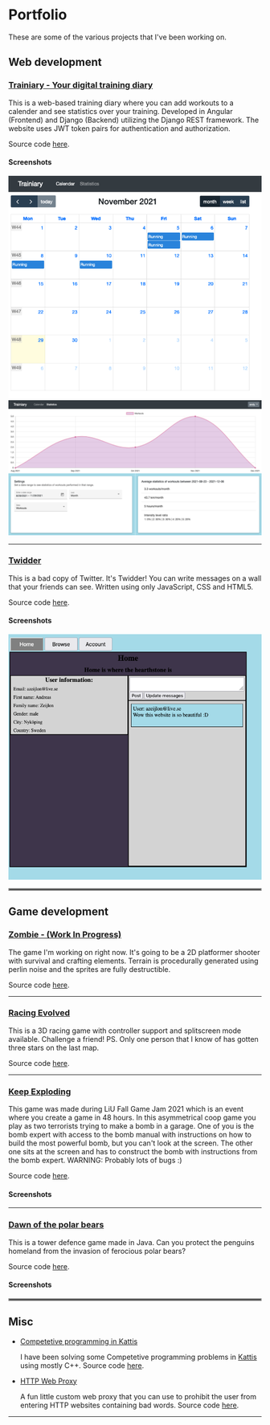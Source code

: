 # Portfolio
These are some of the various projects that I've been working on.

## Web development

### [Trainiary - Your digital training diary](https://trainiary.herokuapp.com) 

This is a web-based training diary where you can add workouts to a calender and see statistics over your training. Developed in Angular (Frontend) and Django (Backend) utilizing the Django REST framework. The website uses JWT token pairs for authentication and authorization.

Source code [here](https://github.com/AndreasZeijlon/Trainiary).

#### Screenshots

<img src="images/trainiary-calendar.png?raw=true"/>
<img src="images/trainiary-statistics.png?raw=true"/>

---

### [Twidder](https://github.com/AndreasZeijlon/Twidder)

This is a bad copy of Twitter. It's Twidder! You can write messages on a wall that your friends can see. Written using only JavaScript, CSS and HTML5.

Source code [here](https://github.com/AndreasZeijlon/Twidder).

#### Screenshots
<img src="images/twidder.png?raw=true"/>

<hr style="border:2px solid gray"> </hr>

## Game development

### [Zombie - (Work In Progress)](http://example.com/)

The game I'm working on right now. It's going to be a 2D platformer shooter with survival and crafting elements. Terrain is procedurally generated using perlin noise and the sprites are fully destructible.

Source code [here]().

---

### [Racing Evolved](http://example.com/)

This is a 3D racing game with controller support and splitscreen mode available. Challenge a friend! PS. Only one person that I know of has gotten three stars on the last map. 

Source code [here]().

---

### [Keep Exploding](http://example.com/)

This game was made during LiU Fall Game Jam 2021 which is an event where you create a game in 48 hours. In this asymmetrical coop game you play as two terrorists trying to make a bomb in a garage. One of you is the bomb expert with access to the bomb manual with instructions on how to build the most powerful bomb, but you can't look at the screen. The other one sits at the screen and has to construct the bomb with instructions from the bomb expert. WARNING: Probably lots of bugs :)

Source code [here]().

#### Screenshots

---

### [Dawn of the polar bears]()

This is a tower defence game made in Java. Can you protect the penguins homeland from the invasion of ferocious polar bears?

Source code [here]().

#### Screenshots

<hr style="border:2px solid gray"> </hr>

## Misc
- [Competetive programming in Kattis](https://open.kattis.com/)

    I have been solving some Competetive programming problems in [Kattis](https://open.kattis.com/) using mostly C++. Source code [here](https://github.com/AndreasZeijlon/KattisProblems).

- [HTTP Web Proxy](https://github.com/AndreasZeijlon/HTTP-Proxy)

    A fun little custom web proxy that you can use to prohibit the user from entering HTTP websites containing bad words. Source code [here](https://github.com/AndreasZeijlon/HTTP-Proxy).

---